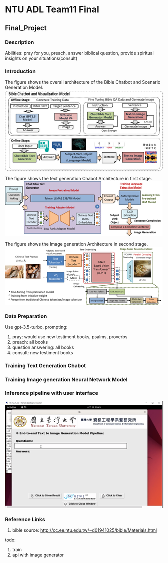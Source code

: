 # NTU ADL Team11 Final

## Final_Project

### Description
Abilities: pray for you, preach, answer biblical question, provide spiritual insights on your situations(consult)



### Introduction
The figure shows the overall architecture of the Bible Chatbot and Scenario Generation Model.
![plot](./Figure/overall_fig.png)

The figure shows the text generation Chabot Architecture in first stage.
![plot](./Figure/Chatbot.png)



The figure shows the Image generation Architecture in second stage.
![plot](./Figure/Generation.png)


### Data Preparation
Use gpt-3.5-turbo,
prompting:
1. pray: would use new testiment books, psalms, proverbs
2. preach: all books
3. question answering: all books
4. consult: new testiment books

### Training Text Generation Chabot



### Training Image generation Neural Network Model


### Inference pipeline with user interface
![plot](./Figure/user_interface.png)


### Reference Links
1. bible source: http://cc.ee.ntu.edu.tw/~d01941025/bible/Materials.html

todo:
1. train
2. api with image generator